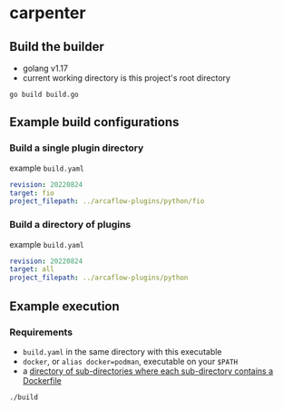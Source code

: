 # carpenter

## Build the builder

* golang v1.17
* current working directory is this project's root directory

```shell
go build build.go
```

## Example build configurations

### Build a single plugin directory

example `build.yaml`
```yaml
revision: 20220824
target: fio
project_filepath: ../arcaflow-plugins/python/fio
```

### Build a directory of plugins

example `build.yaml`
```yaml
revision: 20220824
target: all
project_filepath: ../arcaflow-plugins/python
```

## Example execution

### Requirements

* `build.yaml` in the same directory with this executable
* `docker`, or `alias docker=podman`, executable on your `$PATH`
* a [directory of sub-directories where each sub-directory contains a Dockerfile](https://github.com/arcalot/arcaflow-plugins/tree/main/python)

```shell
./build
```